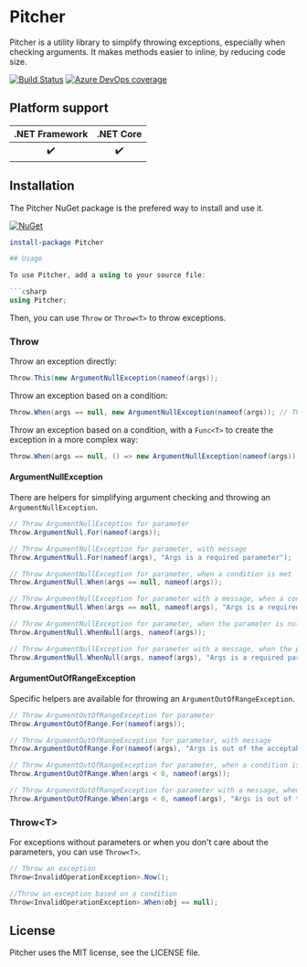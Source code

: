 # Pitcher

Pitcher is a utility library to simplify throwing exceptions, especially when checking arguments. It makes methods easier to inline, by reducing code size.


[![Build Status](https://interastra.visualstudio.com/OSS%20-%20CI/_apis/build/status/Pitcher%20CI?branchName=master)](https://interastra.visualstudio.com/OSS%20-%20CI/_build/latest?definitionId=14&branchName=master) [![Azure DevOps coverage](https://img.shields.io/azure-devops/coverage/interastra/OSS%20-%20CI/14.svg?cacheSeconds=3600)](https://dev.azure.com/interastra/OSS%20-%20CI/_build?definitionId=14&_a=summary) 

## Platform support

| .NET Framework     |     .NET Core      |
|:------------------:|:------------------:|
| :heavy_check_mark: | :heavy_check_mark: |

## Installation

The Pitcher NuGet package is the prefered way to install and use it.

[![NuGet](https://img.shields.io/nuget/v/Pitcher.svg?cacheSeconds=3600)](https://www.nuget.org/packages/Pitcher/)

```powershell
install-package Pitcher

## Usage

To use Pitcher, add a using to your source file:

```csharp
using Pitcher;
```

Then, you can use `Throw` or `Throw<T>` to throw exceptions.

### Throw

Throw an exception directly:
```csharp
Throw.This(new ArgumentNullException(nameof(args));
```

Throw an exception based on a condition:
```csharp
Throw.When(args == null, new ArgumentNullException(nameof(args)); // This will always allocate the exception
```

Throw an exception based on a condition, with a `Func<T>` to create the exception in a more complex way:
```csharp
Throw.When(args == null, () => new ArgumentNullException(nameof(args));
```

#### ArgumentNullException

There are helpers for simplifying argument checking and throwing an `ArgumentNullException`.

```csharp
// Throw ArgumentNullException for parameter
Throw.ArgumentNull.For(nameof(args));

// Throw ArgumentNullException for parameter, with message
Throw.ArgumentNull.For(nameof(args), "Args is a required parameter");

// Throw ArgumentNullException for parameter, when a condition is met
Throw.ArgumentNull.When(args == null, nameof(args));

// Throw ArgumentNullException for parameter with a message, when a condition is met
Throw.ArgumentNull.When(args == null, nameof(args), "Args is a required parameter");

// Throw ArgumentNullException for parameter, when the parameter is null
Throw.ArgumentNull.WhenNull(args, nameof(args));

// Throw ArgumentNullException for parameter with a message, when the parameter is null
Throw.ArgumentNull.WhenNull(args, nameof(args), "Args is a required parameter");
```

#### ArgumentOutOfRangeException

Specific helpers are available for throwing an `ArgumentOutOfRangeException`.

```csharp
// Throw ArgumentOutOfRangeException for parameter
Throw.ArgumentOutOfRange.For(nameof(args));

// Throw ArgumentOutOfRangeException for parameter, with message
Throw.ArgumentOutOfRange.For(nameof(args), "Args is out of the acceptable range");

// Throw ArgumentOutOfRangeException for parameter, when a condition is met
Throw.ArgumentOutOfRange.When(args < 0, nameof(args));

// Throw ArgumentOutOfRangeException for parameter with a message, when a condition is met
Throw.ArgumentOutOfRange.When(args < 0, nameof(args), "Args is out of the acceptable range");

```

### Throw&lt;T&gt;

For exceptions without parameters or when you don't care about the parameters, you can use `Throw<T>`.

```csharp
// Throw an exception
Throw<InvalidOperationException>.Now();

//Throw an exception based on a condition
Throw<InvalidOperationException>.When(obj == null);
```

## License

Pitcher uses the MIT license, see the LICENSE file.